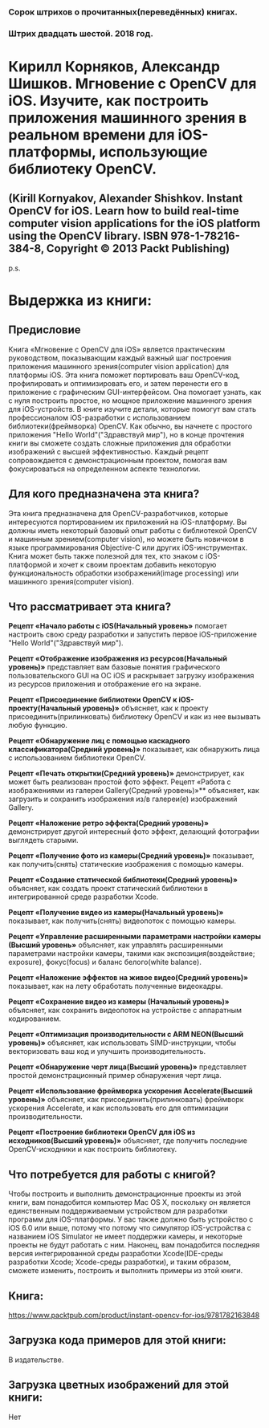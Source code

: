 ### Сорок штрихов о прочитанных(переведённых) книгах. 
### Штрих двадцать шестой. 2018 год.

# Кирилл Корняков, Александр Шишков. Мгновение с OpenCV для iOS. Изучите, как построить приложения машинного зрения в реальном времени для iOS-платформы, использующие библиотеку OpenCV.
## (Kirill Kornyakov, Alexander Shishkov. Instant OpenCV for iOS. Learn how to build real-time computer vision applications for the iOS platform using the OpenCV library. ISBN 978-1-78216-384-8, Copyright © 2013 Packt Publishing)


p.s.

# Выдержка из книги:

## Предисловие

Книга «Мгновение с OpenCV для iOS» является практическим руководством, показывающим каждый важный шаг построения приложения машинного зрения(computer vision application) для платформы iOS. Эта книга поможет портировать ваш OpenCV-код, профилировать и оптимизировать его, и затем перенести его в приложение с графическим GUI-интерфейсом. Она помогает узнать, как с нуля построить простое, но мощное приложение машинного зрения для iOS-устройств. В книге изучите детали, которые помогут вам стать профессионалом iOS-разработки с использованием библиотеки(фреймворка) OpenCV. Как обычно, вы начнете с простого приложения "Hello World"("Здравствуй мир"), но в конце прочтения книги вы сможете создать сложные приложения для обработки изображений с высшей эффективностью.
Каждый рецепт сопровождается с демонстрационным проектом, помогая вам фокусироваться на определенном аспекте технологии.

## Для кого предназначена эта книга?

Эта книга предназначена для OpenCV-разработчиков, которые интересуются портированием их приложений на iOS-платформу. Вы должны иметь некоторый базовый опыт работы с библиотекой OpenCV и машинным зрением(computer vision), но можете быть новичком в языке программирования Objective-C или других iOS-инструментах. Книга может быть также полезной для тех, кто знаком с iOS-платформой и хочет к своим проектам добавить некоторую функциональность обработки изображений(image processing) или машинного зрения(computer vision).

## Что рассматривает эта книга?

**Рецепт «Начало работы с iOS(Начальный уровень»** помогает настроить свою среду разработки и запустить первое iOS-приложение "Hello World"("Здравствуй мир").

**Рецепт «Отображение изображения из ресурсов(Начальный уровень)»**    представляет вам базовые понятия графического пользовательского GUI на ОС iOS и раскрывает загрузку изображения из ресурсов приложения и отображение его на экране.

**Рецепт «Присоединение библиотеки OpenCV к iOS-проекту(Начальный уровень)»** объясняет, как к проекту присоединить(прилинковать)  библиотеку OpenCV и как из нее вызывать любую функцию.

**Рецепт «Обнаружение лиц с помощью каскадного классификатора(Средний уровень)»** показывает, как обнаружить лица с использованием библиотеки OpenCV.

**Рецепт «Печать открытки(Средний уровень)»** демонстрирует, как может быть реализован простой фото эффект.
Рецепт «Работа с изображениями из галереи Gallery(Средний уровень)»**  объясняет, как загрузить и сохранить изображения из/в галереи(е) изображений Gallery.

**Рецепт «Наложение ретро эффекта(Средний уровень)»** демонстрирует другой интересный фото эффект,  делающий фотографии выглядеть старыми.

**Рецепт «Получение фото из камеры(Средний уровень)»** показывает, как получить(снять) статические изображения с помощью камеры.

**Рецепт «Создание статической библиотеки(Средний уровень)»** объясняет, как создать проект статический библиотеки в интегрированной среде разработки Xcode.

**Рецепт «Получение видео из камеры(Начальный уровень)»**  показывает, как получить(снять) видеопоток с помощью камеры.

**Рецепт «Управление расширенными параметрами настройки камеры (Высший уровень»** объясняет, как управлять расширенными параметрами настройки камеры, такими как экспозиция(воздействие; exposure), фокус(focus) и баланс белого(white balance).

**Рецепт «Наложение эффектов на живое видео(Средний уровень)»** показывает, как на лету обработать полученные видеокадры.

**Рецепт «Сохранение видео из камеры (Начальный уровень)»** объясняет, как сохранить видеопоток на устройстве с аппаратным кодированием.

**Рецепт «Оптимизация производительности с ARM NEON(Высший уровень)»**  объясняет, как использовать SIMD-инструкции, чтобы векторизовать ваш код и улучшить производительность.

**Рецепт «Обнаружение черт лица(Высший уровень)»** представляет простой демонстрационный пример обнаружения черт лица.

**Рецепт «Использование фреймворка ускорения Accelerate(Высший уровень)»**  объясняет, как присоединить(прилинковать) фреймворк ускорения Accelerate, и как использовать его для оптимизации производительности.

**Рецепт «Построение библиотеки OpenCV для iOS из исходников(Высший уровень)»**  объясняет, где получить последние OpenCV-исходники и как построить библиотеку.

## Что потребуется для работы с книгой?

Чтобы построить и выполнить демонстрационные проекты из этой книги,  вам понадобится компьютер Mac OS X, поскольку он является единственным поддерживаемым устройством для разработки программ для iOS-платформы. У вас также должно быть устройство с iOS 6.0 или выше, потому что потому что симулятор iOS-устройства с названием iOS Simulator не имеет поддержки камеры, и некоторые проекты не будут работать с ним.
Наконец, вам понадобится последняя версия интегрированной среды разработки Xcode(IDE-среды разработки Xcode; Xcode-среды разработки), и таким образом, сможете изменить, построить и выполнить примеры из этой книги.

## Книга:
https://www.packtpub.com/product/instant-opencv-for-ios/9781782163848

## Загрузка кода примеров для этой книги:
В издательстве.

## Загрузка цветных изображений для этой книги:
Нет
